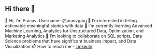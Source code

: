 ## Hi there 👋


👋 Hi, I’m Pranav. Username- @pranvgarg
👀 I’m interested in telling actionable meaningful stories with data
🌱 I’m currently learning Advanced Machine Learning, Analytics for Unstructured Data, Optimization, and Marketing Analytics
💞️ I’m looking to collaborate on SQL scripts, Data Science problems that have significant business impact, and Data Visualization
📫 How to reach me - [LinkedIn](https://www.linkedin.com/in/pranvgarg/)

